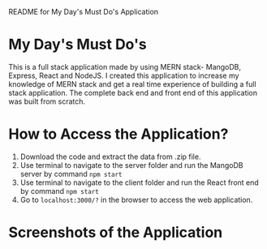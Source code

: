 README for My Day's Must Do's Application

<h1> My Day's Must Do's</h1>
This is a full stack application made by using MERN stack- MangoDB, Express, React and NodeJS. I created this application to increase my knowledge of MERN stack and get a real time experience of building a full stack application. The complete back end and front end of this application was built from scratch. 

<h1>How to Access the Application?</h1>

1. Download the code and extract the data from .zip file.
2. Use terminal to navigate to the server folder and run the MangoDB server by command ``npm start``
3. Use terminal to navigate to the client folder and run the React front end by command ``npm start``
4. Go to ``localhost:3000/?`` in the browser to access the web application.

<h1>Screenshots of the Application</h1>
